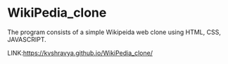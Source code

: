 # WikiPedia_clone
The program consists of a simple Wikipeida web clone using HTML, CSS, JAVASCRIPT.

LINK:https://kvshravya.github.io/WikiPedia_clone/
